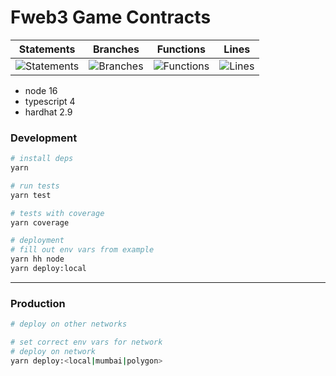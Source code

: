 # Fweb3 Game Contracts

| Statements                  | Branches                | Functions                 | Lines             |
| --------------------------- | ----------------------- | ------------------------- | ----------------- |
| ![Statements](https://img.shields.io/badge/statements-96.55%25-brightgreen.svg?style=flat) | ![Branches](https://img.shields.io/badge/branches-75.81%25-red.svg?style=flat) | ![Functions](https://img.shields.io/badge/functions-100%25-brightgreen.svg?style=flat) | ![Lines](https://img.shields.io/badge/lines-97.28%25-brightgreen.svg?style=flat) |

- node 16
- typescript 4
- hardhat 2.9
### Development

```bash
# install deps
yarn

# run tests
yarn test

# tests with coverage
yarn coverage

# deployment
# fill out env vars from example
yarn hh node
yarn deploy:local

```

---

### Production
```bash
# deploy on other networks

# set correct env vars for network
# deploy on network
yarn deploy:<local|mumbai|polygon>
```
